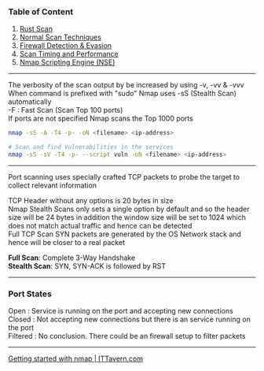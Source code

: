 ### Table of Content

1. [Rust Scan](Rust%20Scan.md)
2. [Normal Scan Techniques](Normal%20Scan%20Techniques.md)
3. [Firewall Detection & Evasion](Firewall%20Detection%20&%20Evasion.md)
4. [Scan Timing and Performance](Scan%20Timing%20and%20Performance.md)
5. [Nmap Scripting Engine (NSE)](Nmap%20Scripting%20Engine%20%28NSE%29.md)

---

The verbosity of the scan output by be increased by using -v, -vv & -vvv  
When command is prefixed with "sudo" Nmap uses -sS (Stealth Scan) automatically  
-F : Fast Scan (Scan Top 100 ports)  
If ports are not specified Nmap scans the Top 1000 ports

````bash
nmap -sS -A -T4 -p- -oN <filename> <ip-address>

# Scan and find Vulnerabilities in the services
nmap -sS -sV -T4 -p- --script vuln -oN <filename> <ip-address> 
````

---

Port scanning uses specially crafted TCP packets to probe the target to collect relevant information

TCP Header without any options is 20 bytes in size  
Nmap Stealth Scans only sets a single option by default and so the header size will be 24 bytes in addition the window size will be set to 1024 which does not match actual traffic and hence can be detected  
Full TCP Scan SYN packets are generated by the OS Network stack and hence will be closer to a real packet

**Full Scan**: Complete 3-Way Handshake  
**Stealth Scan**: SYN, SYN-ACK is followed by RST

---

### Port States

Open : Service is running on the port and accepting new connections  
Closed : Not accepting new connections but there is an service running on the port  
Filtered : No conclusion. There could be an firewall setup to filter packets

---

[Getting started with nmap | ITTavern.com](https://ittavern.com/getting-started-with-nmap/)